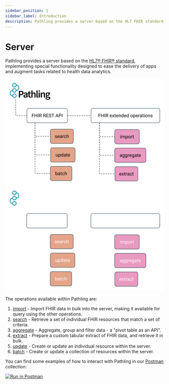```yaml
---
sidebar_position: 1
sidebar_label: Introduction
description: Pathling provides a server based on the HL7 FHIR standard, implementing special functionality designed to ease the delivery of apps and augment tasks related to health data analytics.
---
```


# Server

Pathling provides a server based on the
[HL7&reg; FHIR&reg; standard](https://hl7.org/fhir/R4/), implementing special
functionality designed to ease the delivery of apps and augment tasks related to
health data analytics.

![Operations](../../src/images/operations.svg#light-mode-only "Operations")
![Operations](../../src/images/operations-dark.svg#dark-mode-only "Operations")

The operations available within Pathling are:

1. [import](/docs/server/operations/import) - Import FHIR data in bulk into the
   server,
   making it available for query using the other operations.
2. [search](/docs/server/operations/search) - Retrieve a set of individual FHIR
   resources
   that match a set of criteria.
3. [aggregate](/docs/server/operations/aggregate) - Aggregate, group and filter
   data - a
   "pivot table as an API".
5. [extract](/docs/server/operations/extract) - Prepare a custom tabular extract
   of FHIR
   data, and retrieve it in bulk.
6. [update](/docs/server/operations/update) - Create or update an individual
   resource
   within the server.
7. [batch](/docs/server/operations/update) - Create or update a collection of
   resources
   within the server.

You can find some examples of how to interact with Pathling in our
[Postman](https://www.getpostman.com/) collection:

<a class="postman-link"
href="https://documenter.getpostman.com/view/634774/UVsQs48s">
<img src="https://run.pstmn.io/button.svg" alt="Run in Postman"/></a>
